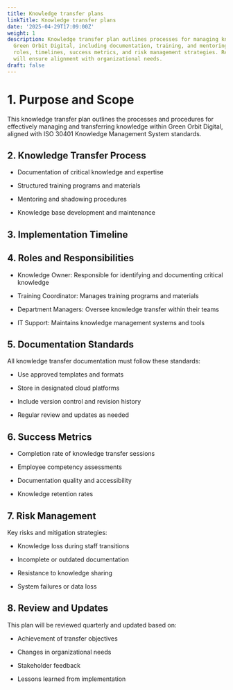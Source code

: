 ```yaml
---
title: Knowledge transfer plans
linkTitle: Knowledge transfer plans
date: '2025-04-29T17:09:00Z'
weight: 1
description: Knowledge transfer plan outlines processes for managing knowledge within
  Green Orbit Digital, including documentation, training, and mentoring, with defined
  roles, timelines, success metrics, and risk management strategies. Regular reviews
  will ensure alignment with organizational needs.
draft: false
---
```



# 1. Purpose and Scope

This knowledge transfer plan outlines the processes and procedures for effectively managing and transferring knowledge within Green Orbit Digital, aligned with ISO 30401 Knowledge Management System standards.

## 2. Knowledge Transfer Process

- Documentation of critical knowledge and expertise

- Structured training programs and materials

- Mentoring and shadowing procedures

- Knowledge base development and maintenance

## 3. Implementation Timeline

<!-- Unsupported block type: table -->

## 4. Roles and Responsibilities

- Knowledge Owner: Responsible for identifying and documenting critical knowledge

- Training Coordinator: Manages training programs and materials

- Department Managers: Oversee knowledge transfer within their teams

- IT Support: Maintains knowledge management systems and tools

## 5. Documentation Standards

All knowledge transfer documentation must follow these standards:

- Use approved templates and formats

- Store in designated cloud platforms

- Include version control and revision history

- Regular review and updates as needed

## 6. Success Metrics

- Completion rate of knowledge transfer sessions

- Employee competency assessments

- Documentation quality and accessibility

- Knowledge retention rates

## 7. Risk Management

Key risks and mitigation strategies:

- Knowledge loss during staff transitions

- Incomplete or outdated documentation

- Resistance to knowledge sharing

- System failures or data loss

## 8. Review and Updates

This plan will be reviewed quarterly and updated based on:

- Achievement of transfer objectives

- Changes in organizational needs

- Stakeholder feedback

- Lessons learned from implementation